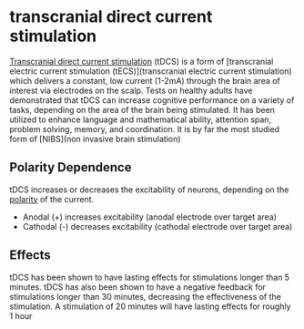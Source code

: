 # transcranial direct current stimulation
[Transcranial direct current stimulation](https://en.wikipedia.org/wiki/Transcranial_direct-current_stimulation) (tDCS) is a form of [transcranial electric current stimulation (tECS)](transcranial electric current stimulation) which delivers a constant, low current (1-2mA) through the brain area of interest via electrodes on the scalp. 
Tests on healthy adults have demonstrated that tDCS can increase cognitive performance on a variety of tasks, depending on the area of the brain being stimulated. It has been utilized to enhance language and mathematical ability, attention span, problem solving, memory, and coordination.
It is by far the most studied form of [NIBS](non invasive brain stimulation)

## Polarity Dependence
tDCS increases or decreases the excitability of neurons, depending on the [polarity](https://en.wikipedia.org/wiki/Electrical_polarity) of the current.
* Anodal (+) increases excitability (anodal electrode over target area)
* Cathodal (-) decreases excitability (cathodal electrode over target area)

## Effects
tDCS has been shown to have lasting effects for stimulations longer than 5 minutes.
tDCS has also been shown to have a negative feedback for stimulations longer than 30 minutes, decreasing the effectiveness of the stimulation.
A stimulation of 20 minutes will have lasting effects for roughly 1 hour